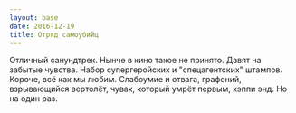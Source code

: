 ```yaml
---
layout: base
date: 2016-12-19
title: Отряд самоубийц
---
```


Отличный санундтрек. Нынче в кино такое не принято. Давят на забытые чувства.
Набор супергеройских и "спецагентских" штампов. Короче, всё как мы любим. Слабоумие и отвага, графоний, взрывающийся вертолёт, чувак, который умрёт первым, хэппи энд.
Но на один раз.
